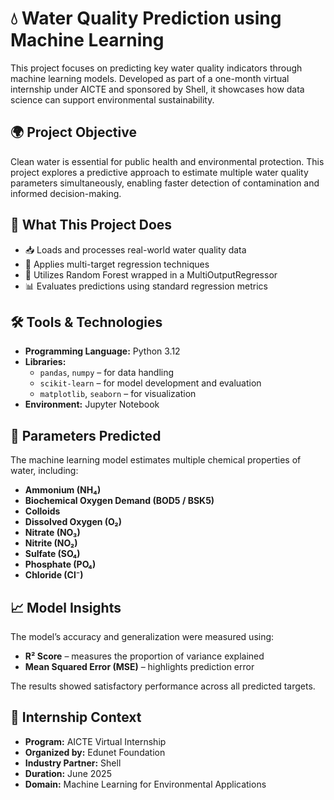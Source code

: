 # 💧 Water Quality Prediction using Machine Learning

This project focuses on predicting key water quality indicators through machine learning models. Developed as part of a one-month virtual internship under AICTE and sponsored by Shell, it showcases how data science can support environmental sustainability.

## 🌍 Project Objective

Clean water is essential for public health and environmental protection. This project explores a predictive approach to estimate multiple water quality parameters simultaneously, enabling faster detection of contamination and informed decision-making.

## 🚀 What This Project Does

- 📥 Loads and processes real-world water quality data
- 🧠 Applies multi-target regression techniques
- 🌲 Utilizes Random Forest wrapped in a MultiOutputRegressor
- 📊 Evaluates predictions using standard regression metrics

## 🛠️ Tools & Technologies

- **Programming Language:** Python 3.12  
- **Libraries:**  
  - `pandas`, `numpy` – for data handling  
  - `scikit-learn` – for model development and evaluation  
  - `matplotlib`, `seaborn` – for visualization  
- **Environment:** Jupyter Notebook  

## 🔢 Parameters Predicted

The machine learning model estimates multiple chemical properties of water, including:

- **Ammonium (NH₄)**
- **Biochemical Oxygen Demand (BOD5 / BSK5)**
- **Colloids**
- **Dissolved Oxygen (O₂)**
- **Nitrate (NO₃)**
- **Nitrite (NO₂)**
- **Sulfate (SO₄)**
- **Phosphate (PO₄)**
- **Chloride (Cl⁻)**

## 📈 Model Insights

The model’s accuracy and generalization were measured using:

- **R² Score** – measures the proportion of variance explained  
- **Mean Squared Error (MSE)** – highlights prediction error  

The results showed satisfactory performance across all predicted targets.

## 🧪 Internship Context

- **Program:** AICTE Virtual Internship  
- **Organized by:** Edunet Foundation  
- **Industry Partner:** Shell  
- **Duration:** June 2025  
- **Domain:** Machine Learning for Environmental Applications  
